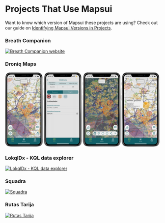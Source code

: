 # Projects That Use Mapsui

Want to know which version of Mapsui these projects are using? Check out our guide on [Identifying Mapsui Versions in Projects](identifying-mapsui-versions.md).

### Breath Companion

[![Breath Companion website](images/breath-companion.png)](https://software-notion.de/apps/breath-companion)

### Droniq Maps

[![Droniq Maps](images/droniq-maps.png)](https://droniq.de/en/droniq-maps/)

### LokqlDx - KQL data explorer

[![LokqlDx - KQL data explorer](images/lokql.png)](https://github.com/NeilMacMullen/kusto-loco)

### Squadra

[![Squadra](images/squadra.png)](https://bertt.github.io/squadra/)

### Rutas Tarija

[![Rutas Tarija](images/rutas-tarija.png)](https://play.google.com/store/apps/details?id=com.eliandev.rtarija)
